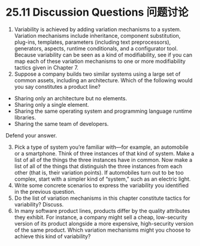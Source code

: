 25.11 Discussion Questions 问题讨论
===

1. Variability is achieved by adding variation mechanisms to a system. Variation mechanisms include inheritance, component substitution, plug-ins, templates, parameters (including text preprocessors), generators, aspects, runtime conditionals, and a configurator tool. Because variability can be seen as a kind of modifiability, see if you can map each of these variation mechanisms to one or more modifiability tactics given in Chapter 7.
2. Suppose a company builds two similar systems using a large set of common assets, including an architecture. Which of the following would you say constitutes a product line?
* Sharing only an architecture but no elements.
* Sharing only a single element.
* Sharing the same operating system and programming language runtime libraries.
* Sharing the same team of developers.

Defend your answer.

3. Pick a type of system you’re familiar with—for example, an automobile or a smartphone. Think of three instances of that kind of system. Make a list of all of the things the three instances have in common. Now make a list of all of the things that distinguish the three instances from each other (that is, their variation points). If automobiles turn out to be too complex, start with a simpler kind of “system,” such as an electric light.
4. Write some concrete scenarios to express the variability you identified in the previous question.
5. Do the list of variation mechanisms in this chapter constitute tactics for variability? Discuss.
6. In many software product lines, products differ by the quality attributes they exhibit. For instance, a company might sell a cheap, low-security version of its product alongside a more expensive, high-security version of the same product. Which variation mechanisms might you choose to achieve this kind of variability?
